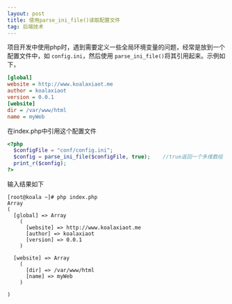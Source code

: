```yaml
---
layout: post
title: 使用parse_ini_file()读取配置文件
tag: 后端技术
---
```


项目开发中使用php时，遇到需要定义一些全局环境变量的问题，经常是放到一个配置文件中，如 `config.ini`，然后使用 `parse_ini_file()`将其引用起来。示例如下，

```ini
[global]
website = http://www.koalaxiaot.me
author = koalaxiaot
version = 0.0.1
[website]
dir = /var/www/html
name = myWeb
```

在index.php中引用这个配置文件

```php
<?php
  $configFile = "conf/config.ini";
  $config = parse_ini_file($configFile, true);    //true返回一个多维数组
  print_r($config);
?>
```

输入结果如下

```
[root@koala ~]# php index.php
Array
(
  [global] => Array
    (
      [website] => http://www.koalaxiaot.me
      [author] => koalaxiaot
      [version] => 0.0.1
    )

  [website] => Array
    (
      [dir] => /var/www/html
      [name] => myWeb
    )

)
```
